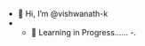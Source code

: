 - 👋 Hi, I’m @vishwanath-k
- - 🌱 Learning in Progress......
-.

<!---
vishwanath-k/vishwanath-k is a ✨ special ✨ repository because its `README.md` (this file) appears on your GitHub profile.
You can click the Preview link to take a look at your changes.
--->
